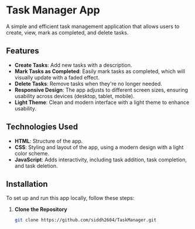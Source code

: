 # Task Manager App

A simple and efficient task management application that allows users to create, view, mark as completed, and delete tasks.

## Features

- **Create Tasks**: Add new tasks with a description.
- **Mark Tasks as Completed**: Easily mark tasks as completed, which will visually update with a faded effect.
- **Delete Tasks**: Remove tasks when they're no longer needed.
- **Responsive Design**: The app adjusts to different screen sizes, ensuring usability across devices (desktop, tablet, mobile).
- **Light Theme**: Clean and modern interface with a light theme to enhance usability.

## Technologies Used

- **HTML**: Structure of the app.
- **CSS**: Styling and layout of the app, using a modern design with a light color scheme.
- **JavaScript**: Adds interactivity, including task addition, task completion, and task deletion.

## Installation

To set up and run this app locally, follow these steps:

1. **Clone the Repository**

   ```bash
   git clone https://github.com/siddh2604/TaskManager.git
